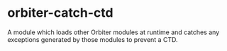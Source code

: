 orbiter-catch-ctd
=================

A module which loads other Orbiter modules at runtime and catches any exceptions generated by those modules to prevent a CTD.
